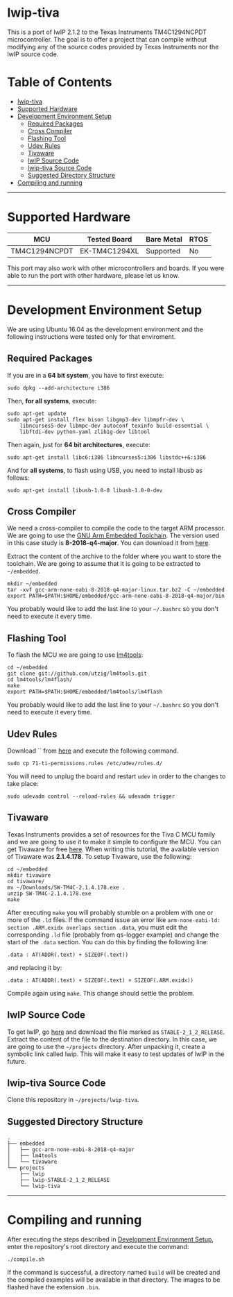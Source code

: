 # lwip-tiva

This is a port of lwIP 2.1.2 to the Texas Instruments TM4C1294NCPDT microcontroller. The goal is to offer a project that can compile without modifying any of the source codes provided by Texas Instruments nor the lwIP source code.


# Table of Contents

- [lwip-tiva](#lwip-tiva)
- [Supported Hardware](#supported-hardware)
- [Development Environment Setup](#development-environment-setup)
  * [Required Packages](#required-packages)
  * [Cross Compiler](#cross-compiler)
  * [Flashing Tool](#flashing-tool)
  * [Udev Rules](#udev-rules)
  * [Tivaware](#tivaware)
  * [lwIP Source Code](#lwip-source-code)
  * [lwip-tiva Source Code](#lwip-tiva-source-code)
  * [Suggested Directory Structure](#suggested-directory-structure)
- [Compiling and running](#compiling-and-running)

----

# Supported Hardware

|MCU           | Tested Board   | Bare Metal | RTOS |
|--------------|----------------|------------|------|
|TM4C1294NCPDT | EK-TM4C1294XL  |  Supported | No   |


This port may also work with other microcontrollers and boards. If you were able to run the port with other hardware, please let us know.

----

# Development Environment Setup

We are using Ubuntu 16.04 as the development environment and the following instructions were tested only for that enviroment.


## Required Packages


If you are in a **64 bit system**, you have to first execute:

```
sudo dpkg --add-architecture i386
```

Then, **for all systems**, execute:

```
sudo apt-get update
sudo apt-get install flex bison libgmp3-dev libmpfr-dev \
    libncurses5-dev libmpc-dev autoconf texinfo build-essential \
    libftdi-dev python-yaml zlib1g-dev libtool
```

Then again, just for **64 bit architectures**, execute:

```
sudo apt-get install libc6:i386 libncurses5:i386 libstdc++6:i386
```

And for **all systems**, to flash using USB, you need to install libusb as follows:

```
sudo apt-get install libusb-1.0-0 libusb-1.0-0-dev
```

## Cross Compiler

We need a cross-compiler to compile the code to the target ARM processor. We are
going to use the [GNU Arm Embedded Toolchain](https://developer.arm.com/tools-and-software/open-source-software/developer-tools/gnu-toolchain/gnu-rm).
The version used in this case study is **8-2018-q4-major**. You can download it from
[here](https://developer.arm.com/tools-and-software/open-source-software/developer-tools/gnu-toolchain/gnu-rm/downloads).

Extract the content of the archive to the folder where you want to store
the toolchain. We are going to assume that it is going to be extracted
to `~/embedded`.

```
mkdir ~/embedded
tar -xvf gcc-arm-none-eabi-8-2018-q4-major-linux.tar.bz2 -C ~/embedded
export PATH=$PATH:$HOME/embedded/gcc-arm-none-eabi-8-2018-q4-major/bin
```

You probably would like to add the last line to your `~/.bashrc` so you don't
need to execute it every time.

## Flashing Tool

To flash the MCU we are going to use [lm4tools](https://github.com/utzig/lm4tools):

```
cd ~/embedded
git clone git://github.com/utzig/lm4tools.git
cd lm4tools/lm4flash/
make
export PATH=$PATH:$HOME/embedded/lm4tools/lm4flash
```

You probably would like to add the last line to your `~/.bashrc` so you don't
need to execute it every time.

## Udev Rules

Download `` from [here](https://gist.github.com/alairjunior/a172fc07e102cb84976e3587108e1fd1)
and execute the following command.

```
sudo cp 71-ti-permissions.rules /etc/udev/rules.d/
```

You will need to unplug the board and restart `udev` in order to the changes to take place:

```
sudo udevadm control --reload-rules && udevadm trigger
```

## Tivaware

Texas Instruments provides a set of resources for the Tiva C MCU family and we are
going to use it to make it simple to configure the MCU. You can get Tivaware
for free [here](http://www.ti.com/tool/sw-tm4c). When writing this tutorial, the
available version of Tivaware was **2.1.4.178**. To setup Tivaware, use the following:

```
cd ~/embedded
mkdir tivaware
cd tivaware/
mv ~/Downloads/SW-TM4C-2.1.4.178.exe . 
unzip SW-TM4C-2.1.4.178.exe
make
```

After executing `make` you will probably stumble on a problem with one or more of the `.ld`
files. If the command issue an error like `arm-none-eabi-ld: section .ARM.exidx overlaps section .data`, you must edit the corresponding `.ld` file (probably from qs-logger example) and change the start of the `.data` section. You can do this by finding the following line:

```
.data : AT(ADDR(.text) + SIZEOF(.text))
```

and replacing it by:

```
.data : AT(ADDR(.text) + SIZEOF(.text) + SIZEOF(.ARM.exidx))
```

Compile again using `make`. This change should settle the problem.

## lwIP Source Code

To get lwIP, go [here](http://git.savannah.nongnu.org/cgit/lwip.git) and download the file marked as `STABLE-2_1_2_RELEASE`. Extract the content of the file to the destination directory. In this case, we are going to use the `~/projects` directory. After unpacking it, create a symbolic link called lwip. This will make it easy to test updates of lwIP in the future.

## lwip-tiva Source Code

Clone this repository in `~/projects/lwip-tiva`.


## Suggested Directory Structure

```
.
├── embedded
│   ├── gcc-arm-none-eabi-8-2018-q4-major
│   ├── lm4tools
│   └── tivaware
└── projects
    ├── lwip
    ├── lwip-STABLE-2_1_2_RELEASE
    └── lwip-tiva
```

----

# Compiling and running

After executing the steps described in [Development Environment Setup](#development-environment-setup), enter the repository's root directory and execute the command:

```
./compile.sh
```

If the command is successful, a directory named `build` will be created and the compiled examples will be available in that directory. The images to be flashed have the extension `.bin`.
